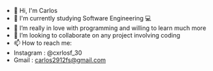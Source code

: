 - 👋 Hi, I'm Carlos
- 📖 I'm currently studying Software Engineering 💻
- 💙 I’m really in love with programming and willing to learn much more
- 🤝 I’m looking to collaborate on any project involving coding 
- 📫 How to reach me:
- Instagram : @cxrlosf_30
- Gmail     : carlos2912fs@gmail.com

<!---
Eldelbar2912/Eldelbar2912 is a ✨ special ✨ repository because its `README.md` (this file) appears on your GitHub profile.
You can click the Preview link to take a look at your changes.
--->
